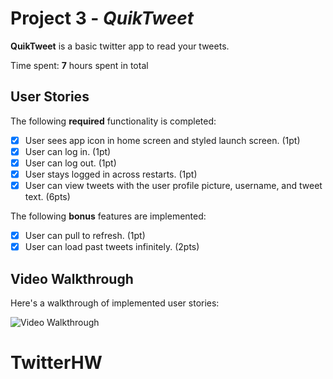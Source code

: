 # Project 3 - *QuikTweet*

**QuikTweet** is a basic twitter app to read your tweets.

Time spent: **7** hours spent in total

## User Stories

The following **required** functionality is completed:

- [x] User sees app icon in home screen and styled launch screen. (1pt)
- [x] User can log in. (1pt)
- [x] User can log out. (1pt)
- [x] User stays logged in across restarts. (1pt)
- [x] User can view tweets with the user profile picture, username, and tweet text. (6pts)

The following **bonus** features are implemented:

- [x] User can pull to refresh. (1pt)
- [x] User can load past tweets infinitely. (2pts)

## Video Walkthrough

Here's a walkthrough of implemented user stories:

<img src='http://g.recordit.co/8Q5tbPuU03.gif' title='Video Walkthrough' width='' alt='Video Walkthrough' />

# TwitterHW
